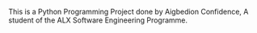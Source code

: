 This is a Python Programming Project done by Aigbedion Confidence, A student of the ALX Software Engineering Programme.
